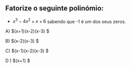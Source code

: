 ## Fatorize o seguinte polinómio:

 - $x^3-4 x^2+x+6$ sabendo que -1 é um dos seus zeros.

A) $(x+1)(x-2)(x-3)        $

B) $(x-2)(x-3)         $

C) $(x-1)(x-2)(x-3)        $

D ) $(x+1)               $

